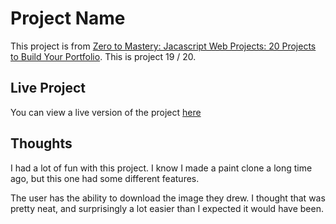 # Project Name

This project is from [Zero to Mastery: Jacascript Web Projects: 20 Projects to Build Your Portfolio](https://academy.zerotomastery.io/p/javascript-projects).
This is project 19 / 20.

## Live Project

You can view a live version of the project [here](https://rperry99.github.io/paint-clone/)

## Thoughts

I had a lot of fun with this project. I know I made a paint clone a long time ago, but this one had some different features.

The user has the ability to download the image they drew. I thought that was pretty neat, and surprisingly a lot easier than I expected it would have been.
